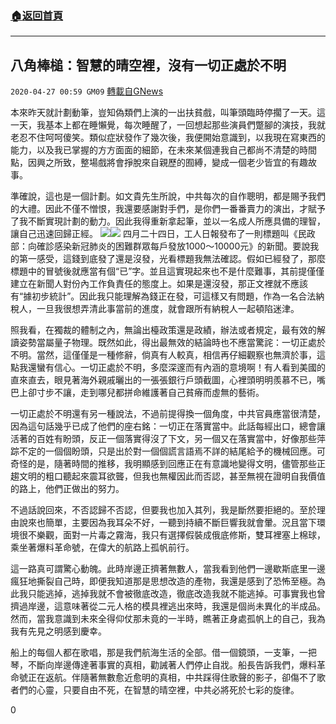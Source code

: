 ###  [:house:返回首頁](https://github.com/ourhimalayas/txt)
---

## 八角棒槌：智慧的晴空裡，沒有一切正處於不明
`2020-04-27 00:59 GM09` [轉載自GNews](https://gnews.org/zh-hant/186418/)

本來昨天就計劃動筆，豈知偽類們上演的一出扶貧戲，叫筆頭臨時停擱了一天。這一天，我基本上都在睡懶覺，每次睡醒了，一回想起那些演員們蹩腳的演技，我就老忍不住呵呵傻笑。類似症狀發作了幾次後，我便開始意識到，以我現在寫東西的能力，以及我已掌握的方方面面的細節，在未來某個連我自己都尚不清楚的時間點，因興之所致，整場戲將會掙脫來自親歷的囿縛，變成一個老少皆宜的有趣故事。

準確說，這也是一個計劃。如文貴先生所說，中共每次的自作聰明，都是賜予我們的大禮。因此不僅不憎恨，我還要感謝對手們，是你們一番番賣力的演出，才賦予了我不斷實現計劃的動力。因此我得重新拿起筆，並以一名成人所應具備的理智，讓自己迅速回歸正經。
![](https://s3.amazonaws.com/gnews-media-offload/wp-content/uploads/2020/04/27005641/Screen-Shot-2020-04-27-at-1.56.23-PM.png)![](https://s3.amazonaws.com/gnews-media-offload/wp-content/uploads/2020/04/27005702/Screen-Shot-2020-04-27-at-1.56.18-PM.png)
四月二十四日，工人日報發布了一則標題叫《民政部：向確診感染新冠肺炎的困難群眾每戶發放1000～10000元》的新聞。要說我的第一感受，這錢到底發了還是沒發，光看標題我無法確認。假如已經發了，那麼標題中的冒號後就應當有個“已”字。並且這實現起來也不是什麼難事，其前提僅僅建立在新聞人對份內工作負責任的態度上。如果是還沒發，那正文裡就不應該有“據初步統計”。因此我只能理解為錢正在發，可這樣又有問題，作為一名合法納稅人，一旦我很想弄清此事當前的進度，就會跟所有納稅人一起頓陷迷津。

照我看，在獨裁的體制之內，無論出檯政策還是政績，辦法或者規定，最有效的解讀姿勢當屬量子物理。既然如此，得出最無效的結論時也不應當驚詫：一切正處於不明。當然，這僅僅是一種修辭，倘真有人較真，相信再仔細觀察也無濟於事，這點我還蠻有信心。一切正處於不明，多麼深邃而有內涵的意境啊！有人看到美國的直來直去，眼見著海外親戚曬出的一張張銀行戶頭截圖，心裡頭明明羨慕不已，嘴巴上卻寸步不讓，走到哪兒都拼命維護著自己貧瘠而虛無的藝術。

一切正處於不明還有另一種說法，不過前提得換一個角度，中共官員應當很清楚，因為這句話幾乎已成了他們的座右銘：一切正在落實當中。此話每經出口，總會讓活著的百姓有盼頭，反正一個落實得沒了下文，另一個又在落實當中，好像那些萍踪不定的一個個盼頭，只是出於對一個個謊言語焉不詳的結尾給予的機械回應。可奇怪的是，隨著時間的推移，我明顯感到回應正在有意識地變得文明，儘管那些正趨文明的粗口聽起來震耳欲聾，但我也無權因此而否認，甚至無視在證明自我價值的路上，他們正做出的努力。

不過話說回來，不否認歸不否認，但要我也加入其列，我是斷然要拒絕的。至於理由說來也簡單，主要因為我耳朵不好，一聽到持續不斷巨響我就會暈。況且當下環境很不樂觀，面對一片毒之霧海，我只有選擇假裝成俄底修斯，雙耳裡塞上棉球，乘坐著爆料革命號，在偉大的航路上孤帆前行。

這一路真可謂驚心動魄。此時岸邊正擠著無數人，當我看到他們一邊歇斯底里一邊瘋狂地撕裂自己時，即便我知道那是思想改造的產物，我還是感到了恐怖至極。為此我只能逃掉，逃掉我就不會被徹底改造，徹底改造我就不能逃掉。可事實我也曾擠過岸邊，這意味著從二元人格的模具裡逃出來時，我還是個尚未異化的半成品。然而，當我意識到未來全得仰仗那未竟的一半時，瞧著正身處孤帆上的自己，我為我有先見之明感到慶幸。

船上的每個人都在歌唱，那是我們航海生活的全部。借一個鏡頭，一支筆，一把琴，不斷向岸邊傳達著事實的真相，勸誡著人們停止自戕。船長告訴我們，爆料革命號正在返航。伴隨著無數愈近愈明的真相，中共踩得住歌聲的影子，卻傷不了歌者們的心靈，只要自由不死，在智慧的晴空裡，中共必將死於七彩的旋律。

0

